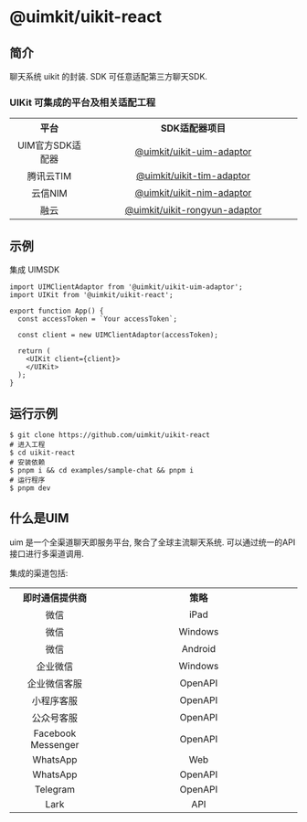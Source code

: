 # @uimkit/uikit-react


## 简介
聊天系统 uikit 的封装. SDK 可任意适配第三方聊天SDK.



### UIKit 可集成的平台及相关适配工程
<table>
  <tr>
    <th width="180px" style="text-align:center">平台</th>
    <th width="500px" style="text-align:center">SDK适配器项目</th>
  </tr>
  <tr>
    <td style="text-align:center">UIM官方SDK适配器</td>
    <td style="text-align:center"><a href="">@uimkit/uikit-uim-adaptor</a></td>
  </tr>
  <tr>
    <td style="text-align:center">腾讯云TIM</td>
    <td style="text-align:center"><a href="#">@uimkit/uikit-tim-adaptor</a></td>
  </tr>
  <tr>
    <td style="text-align:center">云信NIM</td>
    <td style="text-align:center"><a href="#">@uimkit/uikit-nim-adaptor</a></td>
  </tr>
  <tr>
    <td style="text-align:center">融云</td>
    <td style="text-align:center"><a href="#">@uimkit/uikit-rongyun-adaptor</a></td>
  </tr>
</table>



## 示例
集成 UIMSDK

```tsx
import UIMClientAdaptor from '@uimkit/uikit-uim-adaptor';
import UIKit from '@uimkit/uikit-react';

export function App() {
  const accessToken = `Your accessToken`;

  const client = new UIMClientAdaptor(accessToken);
  
  return (
    <UIKit client={client}>
    </UIKit>
  );
}
```




## 运行示例
```
$ git clone https://github.com/uimkit/uikit-react
# 进入工程
$ cd uikit-react
# 安装依赖
$ pnpm i && cd examples/sample-chat && pnpm i
# 运行程序
$ pnpm dev
```


## 什么是UIM
uim 是一个全渠道聊天即服务平台, 聚合了全球主流聊天系统. 可以通过统一的API接口进行多渠道调用.

集成的渠道包括:
<table>
  <tr>
    <th width="180px" style="text-align:center">即时通信提供商</th>
    <th width="500px" style="text-align:center">策略</th>
  </tr>
  <tr>
    <td style="text-align:center">微信</td>
    <td style="text-align:center">iPad</td>
  </tr>
  <tr>
    <td style="text-align:center">微信</td>
    <td style="text-align:center">Windows</td>
  </tr>
  <tr>
    <td style="text-align:center">微信</td>
    <td style="text-align:center">Android</td>
  </tr>
  <tr>
    <td style="text-align:center">企业微信</td>
    <td style="text-align:center">Windows</td>
  </tr>
  <tr>
    <td style="text-align:center">企业微信客服</td>
    <td style="text-align:center">OpenAPI</td>
  </tr>
  <tr>
    <td style="text-align:center">小程序客服</td>
    <td style="text-align:center">OpenAPI</td>
  </tr>
  <tr>
    <td style="text-align:center">公众号客服</td>
    <td style="text-align:center">OpenAPI</td>
  </tr>
  <tr>
    <td style="text-align:center">Facebook Messenger</td>
    <td style="text-align:center">OpenAPI</td>
  </tr>
  <tr>
    <td style="text-align:center">WhatsApp</td>
    <td style="text-align:center">Web</td>
  </tr>
  <tr>
    <td style="text-align:center">WhatsApp</td>
    <td style="text-align:center">OpenAPI</td>
  </tr>
  <tr>
    <td style="text-align:center">Telegram</td>
    <td style="text-align:center">OpenAPI</td>
  </tr>
  <tr>
    <td style="text-align:center">Lark</td>
    <td style="text-align:center">API</td>
  </tr>
</table>
